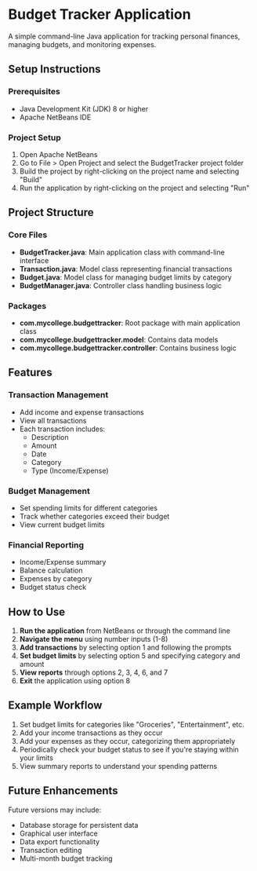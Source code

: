 # Budget Tracker Application

A simple command-line Java application for tracking personal finances, managing budgets, and monitoring expenses.

## Setup Instructions

### Prerequisites
- Java Development Kit (JDK) 8 or higher
- Apache NetBeans IDE

### Project Setup
1. Open Apache NetBeans
2. Go to File > Open Project and select the BudgetTracker project folder
3. Build the project by right-clicking on the project name and selecting "Build"
4. Run the application by right-clicking on the project and selecting "Run"

## Project Structure

### Core Files
- **BudgetTracker.java**: Main application class with command-line interface
- **Transaction.java**: Model class representing financial transactions
- **Budget.java**: Model class for managing budget limits by category
- **BudgetManager.java**: Controller class handling business logic

### Packages
- **com.mycollege.budgettracker**: Root package with main application class
- **com.mycollege.budgettracker.model**: Contains data models
- **com.mycollege.budgettracker.controller**: Contains business logic

## Features

### Transaction Management
- Add income and expense transactions
- View all transactions
- Each transaction includes:
  - Description
  - Amount
  - Date
  - Category
  - Type (Income/Expense)

### Budget Management
- Set spending limits for different categories
- Track whether categories exceed their budget
- View current budget limits

### Financial Reporting
- Income/Expense summary
- Balance calculation
- Expenses by category
- Budget status check

## How to Use

1. **Run the application** from NetBeans or through the command line
2. **Navigate the menu** using number inputs (1-8)
3. **Add transactions** by selecting option 1 and following the prompts
4. **Set budget limits** by selecting option 5 and specifying category and amount
5. **View reports** through options 2, 3, 4, 6, and 7
6. **Exit** the application using option 8

## Example Workflow

1. Set budget limits for categories like "Groceries", "Entertainment", etc.
2. Add your income transactions as they occur
3. Add your expenses as they occur, categorizing them appropriately
4. Periodically check your budget status to see if you're staying within your limits
5. View summary reports to understand your spending patterns

## Future Enhancements

Future versions may include:
- Database storage for persistent data
- Graphical user interface
- Data export functionality
- Transaction editing
- Multi-month budget tracking

